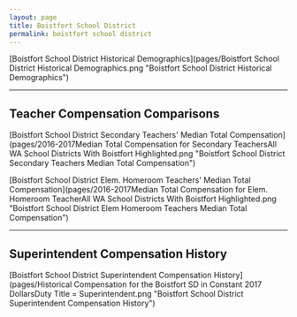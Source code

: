```yaml
---
layout: page
title: Boistfort School District
permalink: boistfort school district
---
```



[Boistfort School District Historical Demographics](pages/Boistfort School District Historical Demographics.png "Boistfort School District Historical Demographics")

___

## Teacher Compensation Comparisons

[Boistfort School District Secondary Teachers' Median Total Compensation](pages/2016-2017Median Total Compensation for Secondary TeachersAll WA School Districts With Boistfort Highlighted.png "Boistfort School District Secondary Teachers Median Total Compensation")

[Boistfort School District Elem. Homeroom Teachers' Median Total Compensation](pages/2016-2017Median Total Compensation for Elem. Homeroom TeacherAll WA School Districts With Boistfort Highlighted.png "Boistfort School District Elem Homeroom Teachers Median Total Compensation")


___

## Superintendent Compensation History

[Boistfort School District Superintendent Compensation History](pages/Historical Compensation for the Boistfort SD in Constant 2017 DollarsDuty Title = Superintendent.png "Boistfort School District Superintendent Compensation History")

